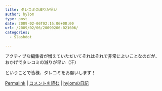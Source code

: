 ```yaml
---
title: タレコミの減りが早い
author: hylom
type: post
date: 2009-02-06T02:16:06+00:00
url: /2009/02/06/20090206-021606/
categories:
  - Slashdot

---
```

アクティブな編集者が増えていただいてそれはそれで非常によいことなのだが、おかげでタレコミの減りが早い（汗）

ということで皆様、タレコミをお願いします！

  [Permalink][1] |   [コメントを読む][2] |   [hylomの日記][3]

 [1]: http://slashdot.jp/~hylom/journal/466603
 [2]: http://slashdot.jp/~hylom/journal/466603#acomments
 [3]: http://slashdot.jp/~hylom/journal/
